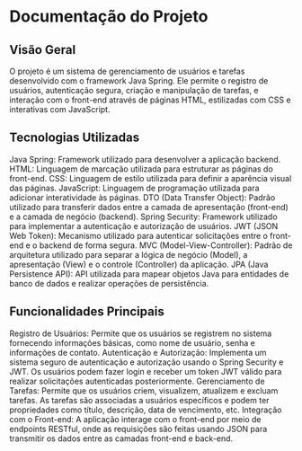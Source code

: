 # Documentação do Projeto
## Visão Geral
O projeto é um sistema de gerenciamento de usuários e tarefas desenvolvido com o framework Java Spring. Ele permite o registro de usuários, autenticação segura, criação e manipulação de tarefas, e interação com o front-end através de páginas HTML, estilizadas com CSS e interativas com JavaScript.

## Tecnologias Utilizadas
Java Spring: Framework utilizado para desenvolver a aplicação backend.
HTML: Linguagem de marcação utilizada para estruturar as páginas do front-end.
CSS: Linguagem de estilo utilizada para definir a aparência visual das páginas.
JavaScript: Linguagem de programação utilizada para adicionar interatividade às páginas.
DTO (Data Transfer Object): Padrão utilizado para transferir dados entre a camada de apresentação (front-end) e a camada de negócio (backend).
Spring Security: Framework utilizado para implementar a autenticação e autorização de usuários.
JWT (JSON Web Token): Mecanismo utilizado para autenticar solicitações entre o front-end e o backend de forma segura.
MVC (Model-View-Controller): Padrão de arquitetura utilizado para separar a lógica de negócio (Model), a apresentação (View) e o controle (Controller) da aplicação.
JPA (Java Persistence API): API utilizada para mapear objetos Java para entidades de banco de dados e realizar operações de persistência.

## Funcionalidades Principais
Registro de Usuários: Permite que os usuários se registrem no sistema fornecendo informações básicas, como nome de usuário, senha e informações de contato.
Autenticação e Autorização: Implementa um sistema seguro de autenticação e autorização usando o Spring Security e JWT. Os usuários podem fazer login e receber um token JWT válido para realizar solicitações autenticadas posteriormente.
Gerenciamento de Tarefas: Permite que os usuários criem, visualizem, atualizem e excluam tarefas. As tarefas são associadas a usuários específicos e podem ter propriedades como título, descrição, data de vencimento, etc.
Integração com o Front-end: A aplicação interage com o front-end por meio de endpoints RESTful, onde as requisições são feitas usando JSON para transmitir os dados entre as camadas front-end e back-end.

